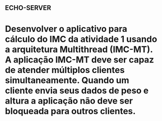 ## ECHO-SERVER


# Desenvolver o aplicativo para cálculo do IMC da atividade 1 usando a arquitetura Multithread (IMC-MT). A aplicação IMC-MT deve ser capaz de atender múltiplos clientes simultaneamente. Quando um cliente envia seus dados de peso e altura a aplicação não deve ser bloqueada para outros clientes.
